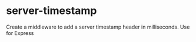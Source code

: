 # server-timestamp
Create a middleware to add a server timestamp header in milliseconds. Use for Express
